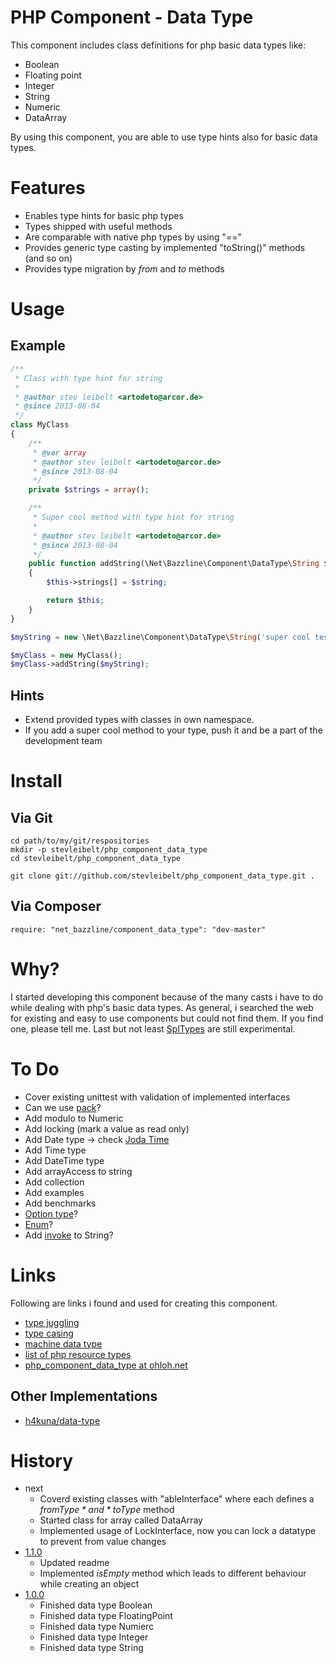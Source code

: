 # PHP Component - Data Type

This component includes class definitions for php basic data types like:
* Boolean
* Floating point
* Integer
* String
* Numeric
* DataArray

By using this component, you are able to use type hints also for basic data types.

# Features

* Enables type hints for basic php types
* Types shipped with useful methods
* Are comparable with native php types by using "=="
* Provides generic type casting by implemented "toString()" methods (and so on)
* Provides type migration by *from* and *to* methods

# Usage

## Example

```php
/**
 * Class with type hint for string
 *
 * @author stev leibelt <artodeto@arcor.de>
 * @since 2013-08-04
 */
class MyClass
{
    /**
     * @var array
     * @author stev leibelt <artodeto@arcor.de>
     * @since 2013-08-04
     */
    private $strings = array();

    /**
     * Super cool method with type hint for string
     *
     * @author stev leibelt <artodeto@arcor.de>
     * @since 2013-08-04
     */
    public function addString(\Net\Bazzline\Component\DataType\String $string)
    {
        $this->strings[] = $string;

        return $this;
    }
}

$myString = new \Net\Bazzline\Component\DataType\String('super cool test string');

$myClass = new MyClass();
$myClass->addString($myString);
```

## Hints

* Extend provided types with classes in own namespace.
* If you add a super cool method to your type, push it and be a part of the development team

# Install

## Via Git

```shell
cd path/to/my/git/respositories
mkdir -p stevleibelt/php_component_data_type
cd stevleibelt/php_component_data_type

git clone git://github.com/stevleibelt/php_component_data_type.git .
```

## Via Composer

```shell
require: "net_bazzline/component_data_type": "dev-master"
```

# Why?

I started developing this component because of the many casts i have to do while dealing with php's basic data types.
As general, i searched the web for existing and easy to use components but could not find them. If you find one, please tell me.
Last but not least [SplTypes](http://php.net/manual/en/intro.spl-types.php) are still experimental.

# To Do

* Cover existing unittest with validation of implemented interfaces
* Can we use [pack](http://de2.php.net/manual/en/function.pack.php)?
* Add modulo to Numeric
* Add locking (mark a value as read only)
* Add Date type -> check [Joda Time](http://joda-time.sourceforge.net/)
* Add Time type
* Add DateTime type
* Add arrayAccess to string
* Add collection
* Add examples
* Add benchmarks
* [Option type](https://github.com/schmittjoh/php-option)?
* [Enum](https://github.com/marc-mabe/php-enum)?
* Add [invoke](http://www.php.net/manual/en/language.oop5.magic.php#object.invoke) to String?

# Links

Following are links i found and used for creating this component.

* [type juggling](http://php.net/manual/en/language.types.type-juggling.php)
* [type casing](http://www.phpro.org/tutorials/PHP-Type-Casting.html#4.7)
* [machine data type](http://en.wikipedia.org/wiki/Data_type#Machine_data_types)
* [list of php resource types](http://php.net/manual/en/resource.php)
* [php_component_data_type at ohloh.net](https://www.ohloh.net/p/php_component_data_type)

## Other Implementations

* [h4kuna/data-type](https://github.com/h4kuna/data-type)

# History

* next
    * Coverd existing classes with "ableInterface" where each defines a *from$Type* and *to$Type* method
    * Started class for array called DataArray
    * Implemented usage of LockInterface, now you can lock a datatype to prevent from value changes
* [1.1.0](https://github.com/stevleibelt/php_component_data_type/tree/1.1.0)
    * Updated readme
    * Implemented *isEmpty* method which leads to different behaviour while creating an object
* [1.0.0](https://github.com/stevleibelt/php_component_data_type/tree/1.0.0)
    * Finished data type Boolean
    * Finished data type FloatingPoint
    * Finished data type Numierc
    * Finished data type Integer
    * Finished data type String 

